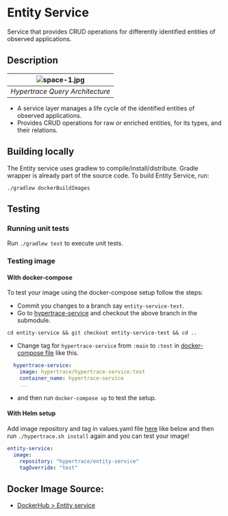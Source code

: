 # Entity Service

Service that provides CRUD operations for differently identified entities of observed applications.

## Description

| ![space-1.jpg](https://hypertrace-docs.s3.amazonaws.com/arch/ht-query.png) | 
|:--:| 
| *Hypertrace Query Architecture* |

- A service layer manages a life cycle of the identified entities of observed applications.
- Provides CRUD operations for raw or enriched entities, for its types, and their relations.

## Building locally
The Entity service uses gradlew to compile/install/distribute. Gradle wrapper is already part of the source code. To build Entity Service, run:

```
./gradlew dockerBuildImages
```
## Testing

### Running unit tests
Run `./gradlew test` to execute unit tests. 


### Testing image

#### With docker-compose
To test your image using the docker-compose setup follow the steps:

- Commit you changes to a branch say `entity-service-test`.
- Go to [hypertrace-service](https://github.com/hypertrace/hypertrace-service) and checkout the above branch in the submodule.
```
cd entity-service && git checkout entity-service-test && cd ..
```
- Change tag for `hypertrace-service` from `:main` to `:test` in [docker-compose file](https://github.com/hypertrace/hypertrace/blob/main/docker/docker-compose.yml) like this.

```yaml
  hypertrace-service:
    image: hypertrace/hypertrace-service:test
    container_name: hypertrace-service
    ...
```
- and then run `docker-compose up` to test the setup.


#### With Helm setup
Add image repository and tag in values.yaml file [here](https://github.com/hypertrace/hypertrace/blob/main/kubernetes/platform-services/values.yaml) like below and then run `./hypertrace.sh install` again and you can test your image!

```yaml
entity-service:
  image:
    repository: "hypertrace/entity-service"
    tagOverride: "test"
 ```

## Docker Image Source:
- [DockerHub > Entity service](https://hub.docker.com/r/hypertrace/entity-service)

